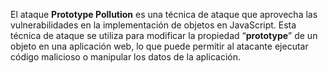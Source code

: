 El ataque **Prototype Pollution** es una técnica de ataque que aprovecha las vulnerabilidades en la implementación de objetos en JavaScript. Esta técnica de ataque se utiliza para modificar la propiedad “**prototype**” de un objeto en una aplicación web, lo que puede permitir al atacante ejecutar código malicioso o manipular los datos de la aplicación.